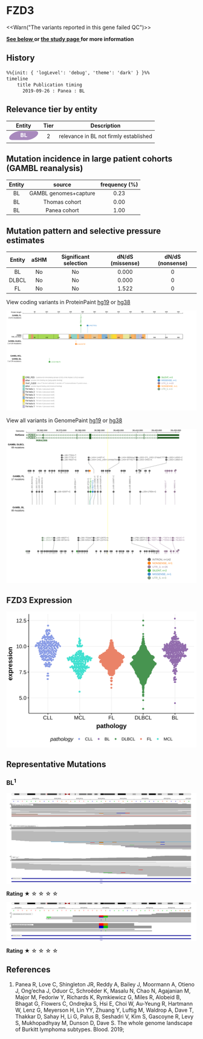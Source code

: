 # FZD3

<<Warn("The variants reported in this gene failed QC")>>

**[See below ](#representative-mutations) or [the study page ](papers/paneaWholeGenomeLandscape2019.md#tier-2) for more information**

## History
```mermaid
%%{init: { 'logLevel': 'debug', 'theme': 'dark' } }%%
timeline
    title Publication timing
      2019-09-26 : Panea : BL
```

## Relevance tier by entity

|Entity|Tier|Description                           |
|:------:|:----:|--------------------------------------|
|![BL](images/icons/BL_tier2.png)    |2   |relevance in BL not firmly established|

## Mutation incidence in large patient cohorts (GAMBL reanalysis)

|Entity|source               |frequency (%)|
|:------:|:---------------------:|:-------------:|
|BL    |GAMBL genomes+capture|0.23         |
|BL    |Thomas cohort        |0.00         |
|BL    |Panea cohort         |1.00         |

## Mutation pattern and selective pressure estimates

|Entity|aSHM|Significant selection|dN/dS (missense)|dN/dS (nonsense)|
|:------:|:----:|:---------------------:|:----------------:|:----------------:|
|BL    |No  |No                   |0.000           |0               |
|DLBCL |No  |No                   |0.000           |0               |
|FL    |No  |No                   |1.522           |0               |




View coding variants in ProteinPaint [hg19](https://morinlab.github.io/LLMPP/GAMBL/FZD3_protein.html)  or [hg38](https://morinlab.github.io/LLMPP/GAMBL/FZD3_protein_hg38.html)

![](images/proteinpaint/FZD3_NM_017412.svg)

View all variants in GenomePaint [hg19](https://morinlab.github.io/LLMPP/GAMBL/FZD3.html)  or [hg38](https://morinlab.github.io/LLMPP/GAMBL/FZD3_hg38.html)

![](images/proteinpaint/FZD3.svg)

## FZD3 Expression
![](images/gene_expression/FZD3_by_pathology.svg)
<!-- ORIGIN: paneaWholeGenomeLandscape2019 -->
<!-- BL: paneaWholeGenomeLandscape2019 -->

## Representative Mutations

### BL<sup>1</sup>
![](primary/Panea_FZD3_1.svg)

**Rating**
&starf; &star; &star; &star; &star;

![](primary/Panea_FZD3_2.svg)

**Rating**
&starf; &star; &star; &star; &star;


## References
1.  Panea R, Love C, Shingleton JR, Reddy A, Bailey J, Moormann A, Otieno J, Ong’echa J, Oduor C, Schroêder K, Masalu N, Chao N, Agajanian M, Major M, Fedoriw Y, Richards K, Rymkiewicz G, Miles R, Alobeid B, Bhagat G, Flowers C, Ondrejka S, Hsi E, Choi W, Au-Yeung R, Hartmann W, Lenz G, Meyerson H, Lin YY, Zhuang Y, Luftig M, Waldrop A, Dave T, Thakkar D, Sahay H, Li G, Palus B, Seshadri V, Kim S, Gascoyne R, Levy S, Mukhopadhyay M, Dunson D, Dave S. The whole genome landscape of Burkitt lymphoma subtypes. Blood. 2019; 
